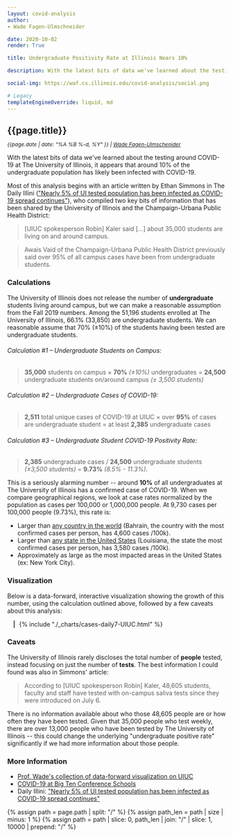```yaml
---
layout: covid-analysis
author:
- Wade Fagen-Ulmschneider

date: 2020-10-02
render: True

title: Undergraduate Positivity Rate at Illinois Nears 10%

description: With the latest bits of data we've learned about the testing around COVID-19 at The University of Illinois, it appears that around 10% of the undergraduate population has likely been infected with COVID-19.

social-img: https://waf.cs.illinois.edu/covid-analysis/social.png

# Legacy
templateEngineOverride: liquid, md
---
```


<link rel="stylesheet" href="../css.css">

## {{page.title}}

<p style="margin-top: -5px; font-size: 12px;">
  <i>
    {{page.date | date: "%A %B %-d, %Y" }} |
    <a href="https://waf.cs.illinois.edu/">Wade Fagen-Ulmschenider</a>
  </i>
</p>

With the latest bits of data we've learned about the testing around COVID-19 at The University of Illinois, it appears that around 10% of the undergraduate population has likely been infected with COVID-19.

Most of this analysis begins with an article written by Ethan Simmons in The Daily Illini (["Nearly 5% of UI tested population has been infected as COVID-19 spread continues"](https://dailyillini.com/covid-10/2020/09/28/5-ui-testers-infected-covid-19-spread-continues/)), who compiled two key bits of information that has been shared by the University of Illinois and the Champaign-Urbana Public Health District:

<blockquote>
[UIUC spokesperson Robin] Kaler said [...] about 35,000 students are living on and around campus. 
</blockquote>

<blockquote>
Awais Vaid of the Champaign-Urbana Public Health District previously said over 95% of all campus cases have been from undergraduate students.
</blockquote>

### Calculations

The University of Illinois does not release the number of <b>undergraduate</b> students living around campus, but we can make a reasonable assumption from the Fall 2019 numbers. Among the 51,196 students enrolled at The University of Illinois, 66.1% (33,850) are undergraduate students.  We can reasonable assume that 70% (±10%) of the students having been tested are undergraduate students.

###### Calculation #1 &ndash; Undergraduate Students on Campus:
<blockquote>
<b>35,000</b> students on campus × <b>70%</b> <i>(±10%)</i> undergraduates = <b>24,500</b> undergraduate students on/around campus <i>(± 3,500 students)</i>
</blockquote>

###### Calculation #2 &ndash; Undergraduate Cases of COVID-19:
<blockquote>
<b>2,511</b> total unique cases of COVID-19 at UIUC × over <b>95%</b> of cases are undergraduate student = at least <b>2,385</b> undergraduate cases
</blockquote>

###### Calculation #3 &ndash; Undergraduate Student COVID-19 Positivity Rate:
<blockquote>
<b>2,385</b> undergraduate cases / <b>24,500</b> undergraduate students <i>(±3,500 students)</i> = <b>9.73%</b> <i>(8.5% - 11.3%)</i>.
</blockquote>

This is a seriously alarming number -- around **10%** of all undergraduates at The University of Illinois has a confirmed case of COVID-19.  When we compare geographical regions, we look at case rates normalized by the population as cases per 100,000 or 1,000,000 people.  At 9,730 cases per 100,000 people (9.73%), this rate is:

- Larger than [any country in the world](https://91-divoc.com/pages/covid-visualization/?chart=countries-normalized&highlight=(None)&show=25&y=both&scale=linear&data=cases&data-source=jhu&xaxis=left#countries-normalized) (Bahrain, the country with the most confirmed cases per person, has 4,600 cases /100k).
- Larger than [any state in the United States](https://91-divoc.com/pages/covid-visualization/?chart=states-normalized&highlight=(None)&show=us-states&y=both&scale=linear&data=cases&data-source=jhu&xaxis=right-all#states-normalized) (Louisiana, the state the most confirmed cases per person, has 3,580 cases /100k).
- Approximately as large as the most impacted areas in the United States (ex: New York City).


### Visualization

Below is a data-forward, interactive visualization showing the growth of this number, using the calculation outlined above, followed by a few caveats about this analysis:

<div style="margin-left: 3%; margin-right: 5%; padding-left: 2%;  border-left: solid 2px hsl(173, 30%, 20%); ">
<div id="sizer"></div>
{% include "./_charts/cases-daily7-UIUC.html" %}
</div>


### Caveats

The University of Illinois rarely discloses the total number of **people** tested, instead focusing on just the number of **tests**.  The best information I could found was also in Simmons' article:

<blockquote>
According to [UIUC spokesperson Robin] Kaler, 48,605 students, faculty and staff have tested with on-campus saliva tests since they were introduced on July 6. 
</blockquote>

There is no information available about who those 48,605 people are or how often they have been tested.  Given that 35,000 people who test weekly, there are over 13,000 people who have been tested by The University of Illinois -- this could change the underlying "undergraduate positive rate" significantly if we had more information about those people.


### More Information

- [Prof. Wade's collection of data-forward visualization on UIUC](https://waf.cs.illinois.edu/covid-analysis/uiuc/)
- [COVID-19 at Big Ten Conference Schools](https://91-divoc.com/pages/covid-19-at-big-ten-conference-schools/)
- Daily Illini: ["Nearly 5% of UI tested population has been infected as COVID-19 spread continues"](https://dailyillini.com/covid-10/2020/09/28/5-ui-testers-infected-covid-19-spread-continues/)



<script defer src="https://code.jquery.com/jquery-3.5.1.min.js" integrity="sha256-9/aliU8dGd2tb6OSsuzixeV4y/faTqgFtohetphbbj0=" crossorigin="anonymous"></script>
<script defer src="https://cdn.jsdelivr.net/npm/lodash@4.17.19/lodash.min.js" integrity="sha256-Jvh9+A4HNbbWsWl1Dw7kAzNsU3y8elGIjLnUSUNMtLg=" crossorigin="anonymous"></script>
<script defer src="https://d3js.org/d3.v5.min.js" crossorigin="anonymous"></script>

{% assign path = page.path | split: "/" %}
{% assign path_len = path | size | minus: 1 %}
{% assign path = path | slice: 0, path_len | join: "/" | slice: 1, 10000 | prepend: "/" %}

<script defer src="/static/js/d3-tip.js"></script>
<script defer src="{{path}}/src/updated.js"></script>
<script defer src="{{path}}/src/vv-oct.js"></script>

